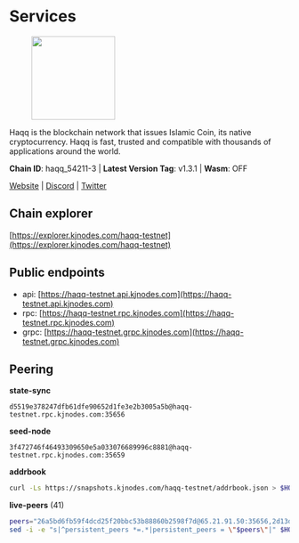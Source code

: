 # Services

<figure><img src="https://raw.githubusercontent.com/kj89/testnet_manuals/main/pingpub/logos/haqq.png" width="150" alt=""><figcaption></figcaption></figure>

Haqq is the blockchain network that issues Islamic Coin,  its native cryptocurrency. Haqq is fast, trusted and  compatible with thousands of applications around the world.

**Chain ID**: haqq_54211-3 | **Latest Version Tag**: v1.3.1 | **Wasm**: OFF

[Website](https://islamiccoin.net) | [Discord](https://discord.gg/hU9MHG5kZq) | [Twitter](https://twitter.com/Islamic_Coin)




## Chain explorer
[https://explorer.kjnodes.com/haqq-testnet](https://explorer.kjnodes.com/haqq-testnet)

## Public endpoints

* api: [https://haqq-testnet.api.kjnodes.com](https://haqq-testnet.api.kjnodes.com)
* rpc: [https://haqq-testnet.rpc.kjnodes.com](https://haqq-testnet.rpc.kjnodes.com)
* grpc: [https://haqq-testnet.grpc.kjnodes.com](https://haqq-testnet.grpc.kjnodes.com)

## Peering

**state-sync**

```text
d5519e378247dfb61dfe90652d1fe3e2b3005a5b@haqq-testnet.rpc.kjnodes.com:35656
```

**seed-node**

```text
3f472746f46493309650e5a033076689996c8881@haqq-testnet.rpc.kjnodes.com:35659
```

**addrbook**
```bash
curl -Ls https://snapshots.kjnodes.com/haqq-testnet/addrbook.json > $HOME/.haqqd/config/addrbook.json
```

**live-peers** (41)
```bash
peers="26a5bd6fb59f4dcd25f20bbc53b88860b2598f7d@65.21.91.50:35656,2d13d679b64e1a574904a140f72815644ec71131@65.21.133.125:30656,d5519e378247dfb61dfe90652d1fe3e2b3005a5b@65.109.68.190:35656,56158e0f2acf850114e82644afceb565a73b08cc@185.144.99.95:26656,23ff658b56fbb8bc73372973a34733ff5d79b435@142.132.202.50:11604,6771e65c1b30cc514faf5943320fdda480fe9124@95.216.39.183:26656,3df5a68b919177179c6dcb0b9c9354fd6bbba1c8@65.109.92.240:20116,03f0098a22a95e12792597365ca759cb49b3f6b5@75.119.137.10:35656,1c5a4624a7f1a71e240ae2df82e97d5e9f46ff5c@88.99.214.188:60956,0629018cef2e53288757381ffdc0b84cbb5931cc@95.216.1.249:26656,d59dc597f0d41bcbc7ff53374686affb143726c2@51.195.203.103:35656,f57fae1bdea281392b563a58978a2d8c0a37725f@95.217.233.234:26656,ff6df373bf7bce436d488d2d8f5f5b283c6431d4@51.79.100.160:26656,9eb507f9365313dbe7f426050fec9648298f58ee@109.205.183.51:26656,4034efbff7c82e1a2d3908fefd2512552dea63f5@65.109.38.208:26651,e57ee3b940a7962c72ee0cd0fa2007a984bdc58c@185.208.207.130:35656,927a323649e7dd8d4c75da6e5edaee439652b46f@65.109.92.241:20116,754c8fecdf1ecc04d7f5e8399c916f6be83ec66a@167.235.195.204:26656,ed145a35b436878c1f1c10634bd18600f3696e17@95.217.181.142:26656,32a8eec046b95e8646ff0810b4596dc7083a0beb@65.108.145.131:26656,64a840f6f5344a22a485b2818f9da9a457d42827@95.217.57.232:36656,48a2a7762a579d25bca95b0a3548b714238dd60b@213.239.216.252:20656,24e894d4d8a18276acf6051cccf369a1ce69842d@65.108.151.105:26656,00b1befaceba6b0178d2b6076ae0968adf4bd7b5@65.108.67.152:26656,a6150d39e4725d28a56f41ebf3c6d457c54bd2f1@34.138.250.4:26656,47a269c3e30f70d8234a2afd8e9055e74129fde0@65.108.129.29:36656,b72f2156db8c87e679dc853730746ff40038120c@213.239.215.77:26656,59af99085c961a6a5c8dc4bc8b3abffda16ddccb@135.181.38.62:26656,23a1176c9911eac442d6d1bf15f92eeabb3981d5@45.83.173.18:26656,360d7095f3c1250a013cfe66c43a3f0790782f78@84.46.254.50:26656,b1c07038b5b9b96d6fb35e4bb417af7ed238e733@95.217.35.186:26656,a884387139109784cad9193652b82ef20a85d713@38.242.159.148:26656,51e4544568cf880451bfffc292de88adc472f0e0@34.147.126.38:26656,5fff90a628395b951d5fb34c64ae6c304b54d2e5@94.130.137.225:36656,10daa6c63b413d8944afef11952f680a486ce7ad@154.26.157.239:35656,90b40d2b773090b82aa7788c2d1937e4fd6d2dc0@65.108.231.124:19656,62bf004201a90ce00df6f69390378c3d90f6dd7e@45.83.173.19:26656,e2fde948646175b1b49b3e1943063b049e442917@154.26.157.238:35656,dddce0afadf33e8b8c33a9e797493cd18a9ce5c7@154.26.157.240:35656,5b2ee53c742ce5d392b93c8f193f489a4f13f685@5.189.186.222:26656,78e3ef8adf819b479acc13a2f92ab5c0fa350aeb@66.45.231.30:11464"
sed -i -e "s|^persistent_peers *=.*|persistent_peers = \"$peers\"|" $HOME/.haqqd/config/config.toml
```
